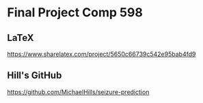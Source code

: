 # Final Project Comp 598

## LaTeX

https://www.sharelatex.com/project/5650c66739c542e95bab4fd9

## Hill's GitHub

https://github.com/MichaelHills/seizure-prediction
